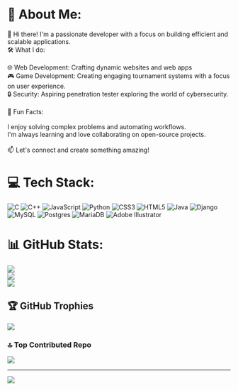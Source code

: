 # 💫 About Me:
👋 Hi there! I'm a passionate developer with a focus on building efficient and scalable applications.<br>🛠️ What I do:<br><br>    🌐 Web Development: Crafting dynamic websites and web apps<br>    🎮 Game Development: Creating engaging tournament systems with a focus on user experience.<br>    🔒 Security: Aspiring penetration tester exploring the world of cybersecurity.<br><br>🌟 Fun Facts:<br><br>    I enjoy solving complex problems and automating workflows.<br>    I'm always learning and love collaborating on open-source projects.<br><br>📫 Let's connect and create something amazing!


# 💻 Tech Stack:
![C](https://img.shields.io/badge/c-%2300599C.svg?style=for-the-badge&logo=c&logoColor=white) ![C++](https://img.shields.io/badge/c++-%2300599C.svg?style=for-the-badge&logo=c%2B%2B&logoColor=white) ![JavaScript](https://img.shields.io/badge/javascript-%23323330.svg?style=for-the-badge&logo=javascript&logoColor=%23F7DF1E) ![Python](https://img.shields.io/badge/python-3670A0?style=for-the-badge&logo=python&logoColor=ffdd54) ![CSS3](https://img.shields.io/badge/css3-%231572B6.svg?style=for-the-badge&logo=css3&logoColor=white) ![HTML5](https://img.shields.io/badge/html5-%23E34F26.svg?style=for-the-badge&logo=html5&logoColor=white) ![Java](https://img.shields.io/badge/java-%23ED8B00.svg?style=for-the-badge&logo=openjdk&logoColor=white) ![Django](https://img.shields.io/badge/django-%23092E20.svg?style=for-the-badge&logo=django&logoColor=white) ![MySQL](https://img.shields.io/badge/mysql-4479A1.svg?style=for-the-badge&logo=mysql&logoColor=white) ![Postgres](https://img.shields.io/badge/postgres-%23316192.svg?style=for-the-badge&logo=postgresql&logoColor=white) ![MariaDB](https://img.shields.io/badge/MariaDB-003545?style=for-the-badge&logo=mariadb&logoColor=white) ![Adobe Illustrator](https://img.shields.io/badge/adobe%20illustrator-%23FF9A00.svg?style=for-the-badge&logo=adobe%20illustrator&logoColor=white) 
# 📊 GitHub Stats:
![](https://github-readme-stats.vercel.app/api?username=hamzaouadia&theme=tokyonight&hide_border=false&include_all_commits=true&count_private=true)<br/>
![](https://github-readme-streak-stats.herokuapp.com/?user=hamzaouadia&theme=tokyonight&hide_border=false)<br/>
![](https://github-readme-stats.vercel.app/api/top-langs/?username=hamzaouadia&theme=tokyonight&hide_border=false&include_all_commits=true&count_private=true&layout=compact)

## 🏆 GitHub Trophies
![](https://github-profile-trophy.vercel.app/?username=hamzaouadia&theme=radical&no-frame=false&no-bg=true&margin-w=4)

### 🔝 Top Contributed Repo
![](https://github-contributor-stats.vercel.app/api?username=hamzaouadia&limit=5&theme=dark&combine_all_yearly_contributions=true)

---
[![](https://visitcount.itsvg.in/api?id=hamzaouadia&icon=0&color=0)](https://visitcount.itsvg.in)

<!-- Proudly created with GPRM ( https://gprm.itsvg.in ) -->
